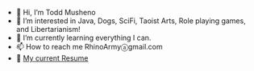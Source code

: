 - 👋 Hi, I’m Todd Musheno
- 👀 I’m interested in Java, Dogs, SciFi, Taoist Arts, Role playing games, and Libertarianism!
- 🌱 I’m currently learning everything I can.
- 📫 How to reach me RhinoArmyⓐgmail.com
- 📓 [My current Resume](https://github.com/musheno/musheno/blob/main/CV.md)

